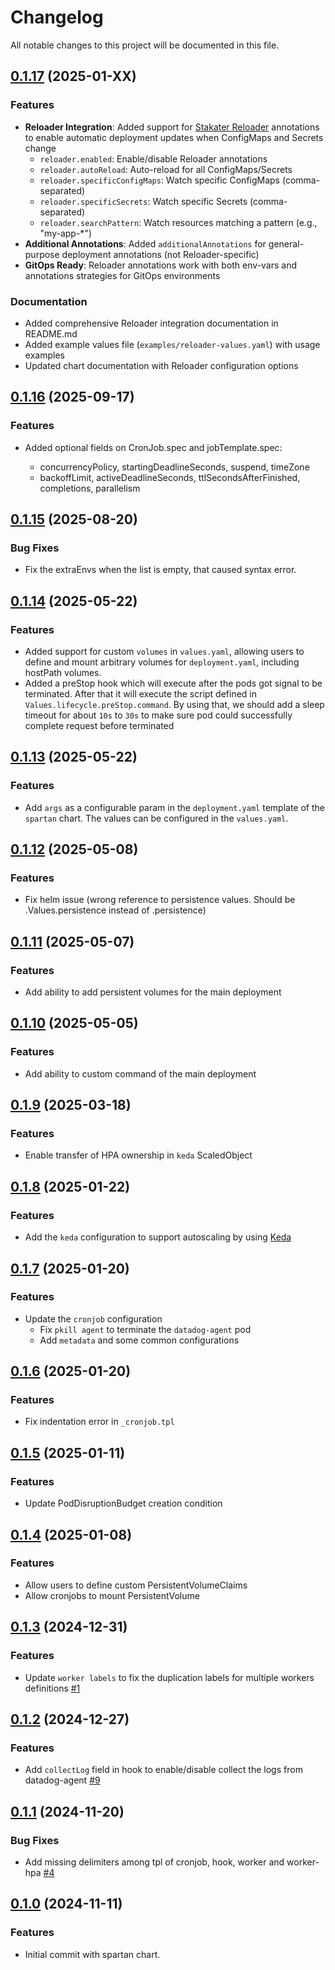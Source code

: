 # Changelog

All notable changes to this project will be documented in this file.

## [0.1.17](https://github.com/spartan-stratos/helm-charts/releases/tag/spartan-0.1.17) (2025-01-XX)

### Features

* **Reloader Integration**: Added support for [Stakater Reloader](https://github.com/stakater/Reloader) annotations to enable automatic deployment updates when ConfigMaps and Secrets change
  * `reloader.enabled`: Enable/disable Reloader annotations
  * `reloader.autoReload`: Auto-reload for all ConfigMaps/Secrets
  * `reloader.specificConfigMaps`: Watch specific ConfigMaps (comma-separated)
  * `reloader.specificSecrets`: Watch specific Secrets (comma-separated)
  * `reloader.searchPattern`: Watch resources matching a pattern (e.g., "my-app-*")
* **Additional Annotations**: Added `additionalAnnotations` for general-purpose deployment annotations (not Reloader-specific)
* **GitOps Ready**: Reloader annotations work with both env-vars and annotations strategies for GitOps environments

### Documentation

* Added comprehensive Reloader integration documentation in README.md
* Added example values file (`examples/reloader-values.yaml`) with usage examples
* Updated chart documentation with Reloader configuration options

## [0.1.16](https://github.com/spartan-stratos/helm-charts/releases/tag/spartan-0.1.16) (2025-09-17)

### Features

* Added optional fields on CronJob.spec and jobTemplate.spec:
  
  * concurrencyPolicy, startingDeadlineSeconds, suspend, timeZone 
  * backoffLimit, activeDeadlineSeconds, ttlSecondsAfterFinished, completions, parallelism

## [0.1.15](https://github.com/spartan-stratos/helm-charts/releases/tag/spartan-0.1.15) (2025-08-20)

### Bug Fixes

* Fix the extraEnvs when the list is empty, that caused syntax error.

## [0.1.14](https://github.com/spartan-stratos/helm-charts/releases/tag/spartan-0.1.14) (2025-05-22)

### Features

* Added support for custom `volumes` in `values.yaml`, allowing users to define and mount arbitrary volumes for
  `deployment.yaml`, including hostPath volumes.
* Added a preStop hook which will execute after the pods got signal to be terminated. After that it will execute the
  script defined in `Values.lifecycle.preStop.command`. By using that, we should add a sleep timeout for about `10s` to
  `30s` to make sure pod could successfully complete request before terminated

## [0.1.13](https://github.com/spartan-stratos/helm-charts/releases/tag/spartan-0.1.13) (2025-05-22)

### Features

* Add `args` as a configurable param in the `deployment.yaml` template of the `spartan` chart. The values can be
  configured in the `values.yaml`.

## [0.1.12](https://github.com/spartan-stratos/helm-charts/releases/tag/spartan-0.1.12) (2025-05-08)

### Features

* Fix helm issue (wrong reference to persistence values. Should be .Values.persistence instead of .persistence)

## [0.1.11](https://github.com/spartan-stratos/helm-charts/releases/tag/spartan-0.1.11) (2025-05-07)

### Features

* Add ability to add persistent volumes for the main deployment

## [0.1.10](https://github.com/spartan-stratos/helm-charts/releases/tag/spartan-0.1.10) (2025-05-05)

### Features

* Add ability to custom command of the main deployment

## [0.1.9](https://github.com/spartan-stratos/helm-charts/releases/tag/spartan-0.1.9) (2025-03-18)

### Features

* Enable transfer of HPA ownership in `keda` ScaledObject

## [0.1.8](https://github.com/spartan-stratos/helm-charts/releases/tag/spartan-0.1.8) (2025-01-22)

### Features

* Add the `keda` configuration to support autoscaling by using [Keda](https://keda.sh/)

## [0.1.7](https://github.com/spartan-stratos/helm-charts/releases/tag/spartan-0.1.7) (2025-01-20)

### Features

* Update the `cronjob` configuration
    * Fix `pkill agent` to terminate the `datadog-agent` pod
    * Add `metadata` and some common configurations

## [0.1.6](https://github.com/spartan-stratos/helm-charts/releases/tag/spartan-0.1.6) (2025-01-20)

### Features

* Fix indentation error in `_cronjob.tpl`

## [0.1.5](https://github.com/spartan-stratos/helm-charts/releases/tag/spartan-0.1.5) (2025-01-11)

### Features

* Update PodDisruptionBudget creation condition

## [0.1.4](https://github.com/spartan-stratos/helm-charts/releases/tag/spartan-0.1.4) (2025-01-08)

### Features

* Allow users to define custom PersistentVolumeClaims
* Allow cronjobs to mount PersistentVolume

## [0.1.3](https://github.com/spartan-stratos/helm-charts/releases/tag/spartan-0.1.3) (2024-12-31)

### Features

* Update `worker labels` to fix the duplication labels for multiple workers
  definitions [#1](https://github.com/spartan-stratos/helm-charts/pull/11)

## [0.1.2](https://github.com/spartan-stratos/helm-charts/releases/tag/spartan-0.1.2) (2024-12-27)

### Features

* Add `collectLog` field in hook to enable/disable collect the logs from
  datadog-agent [#9](https://github.com/spartan-stratos/helm-charts/pull/9)

## [0.1.1](https://github.com/spartan-stratos/helm-charts/releases/tag/spartan-0.1.1) (2024-11-20)

### Bug Fixes

* Add missing delimiters among tpl of cronjob, hook, worker and
  worker-hpa [#4](https://github.com/spartan-stratos/helm-charts/pull/4)

## [0.1.0](https://github.com/spartan-stratos/helm-charts/releases/tag/spartan-0.1.0) (2024-11-11)

### Features

* Initial commit with spartan chart.
